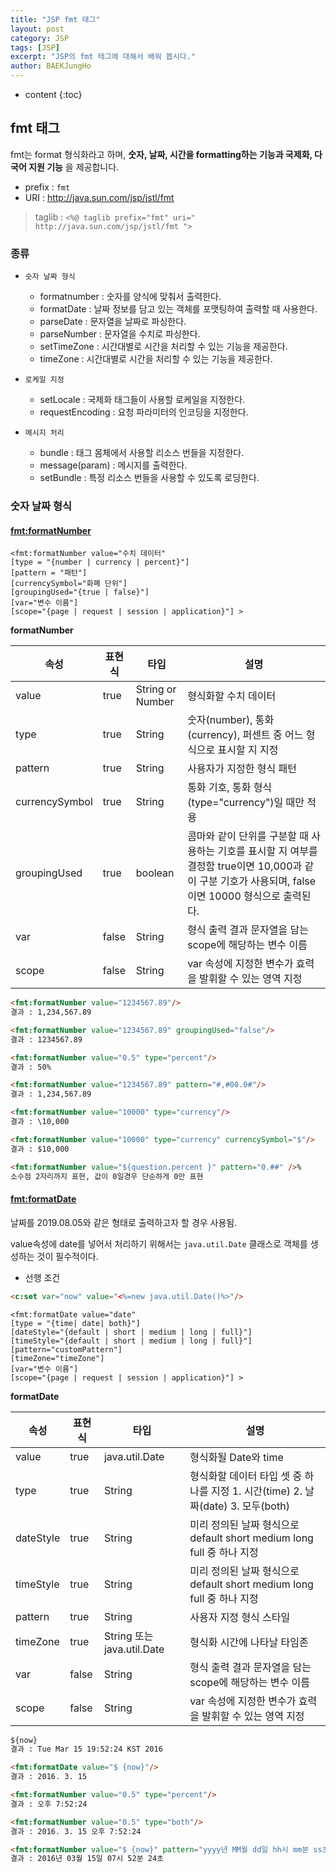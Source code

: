 ```yaml
---
title: "JSP fmt 태그"
layout: post
category: JSP
tags: [JSP]
excerpt: "JSP의 fmt 태그에 대해서 배워 봅시다."
author: BAEKJungHo
---
```


* content
{:toc}

## fmt 태그

  fmt는 format 형식화라고 하며, __숫자, 날짜, 시간을 formatting하는 기능과 국제화, 다국어 지원 기능__ 을 제공합니다.

  - prefix : `fmt`
  - URI : http://java.sun.com/jsp/jstl/fmt

  > taglib : `<%@ taglib prefix="fmt" uri=" http://java.sun.com/jsp/jstl/fmt ">`

### 종류

  - `숫자 날짜 형식`
    - formatnumber : 숫자를 양식에 맞춰서 출력한다.
    - formatDate : 날짜 정보를 담고 있는 객체를 포맷팅하여 출력할 때 사용한다.
    - parseDate : 문자열을 날짜로 파싱한다.
    - parseNumber : 문자열을 수치로 파싱한다.
    - setTimeZone : 시간대별로 시간을 처리할 수 있는 기능을 제공한다.
    - timeZone : 시간대별로 시간을 처리할 수 있는 기능을 제공한다.

  - `로케일 지정`
    - setLocale : 국제화 태그들이 사용할 로케일을 지정한다.
    - requestEncoding : 요청 파라미터의 인코딩을 지정한다.

  - `메시지 처리`
    - bundle : 태그 몸체에서 사용할 리소스 번들을 지정한다.
    - message(param) : 메시지를 출력한다.
    - setBundle : 특정 리소스 번들을 사용할 수 있도록 로딩한다.

### 숫자 날짜 형식

#### <fmt:formatNumber>

  ```
<fmt:formatNumber value="수치 데이터"
[type = "{number | currency | percent}"]
[pattern = "패턴"]
[currencySymbol="화폐 단위"]
[groupingUsed="{true | false}"]
[var="변수 이름"]
[scope="{page | request | session | application}"] >
  ```

  **formatNumber**  

  |속성    |표현식|타입|설명|
  |--------|------|----|----|
  |value|  true|String or Number|형식화할 수치 데이터|
  |type|  true|String| 숫자(number), 통화(currency), 퍼센트 중 어느 형식으로 표시할 지 지정|
  |pattern|  true|String| 사용자가 지정한 형식 패턴|
  |currencySymbol|  true|String|  통화 기호, 통화 형식(type="currency")일 때만 적용|
  |groupingUsed|  true|boolean|	 콤마와 같이 단위를 구분할 때 사용하는 기호를 표시할 지 여부를 결정함 true이면 10,000과 같이 구분 기호가 사용되며, false이면 10000 형식으로 출력된다.|
  |var|  false|String| 형식 출력 결과 문자열을 담는 scope에 해당하는 변수 이름|
  |scope|  false|String|  var 속성에 지정한 변수가 효력을 발휘할 수 있는 영역 지정|


  ```html
  <fmt:formatNumber value="1234567.89"/>
  결과 : 1,234,567.89
  ```

  ```html
  <fmt:formatNumber value="1234567.89" groupingUsed="false"/>
  결과 : 1234567.89
  ```

  ```html
  <fmt:formatNumber value="0.5" type="percent"/>
  결과 : 50%
  ```

  ```html
  <fmt:formatNumber value="1234567.89" pattern="#,#00.0#"/>
  결과 : 1,234,567.89
  ```

  ```html
  <fmt:formatNumber value="10000" type="currency"/>
  결과 : \10,000
  ```

  ```html
  <fmt:formatNumber value="10000" type="currency" currencySymbol="$"/>
  결과 : $10,000
  ```

  ```html
  <fmt:formatNumber value="${question.percent }" pattern="0.##" />%
  소수점 2자리까지 표현, 값이 0일경우 단순하게 0만 표현
  ```

#### <fmt:formatDate>

  날짜를 2019.08.05와 같은 형태로 출력하고자 할 경우 사용됨.

  value속성에 date를 넣어서 처리하기 위해서는 `java.util.Date` 클래스로 객체를 생성하는 것이 필수적이다.

  - 선행 조건

  ```html
  <c:set var="now" value="<%=new java.util.Date()%>"/>
  ```

  ```
<fmt:formatDate value="date"
[type = "{time| date| both}"]
[dateStyle="{default | short | medium | long | full}"]
[timeStyle="{default | short | medium | long | full}"]
[pattern="customPattern"]
[timeZone="timeZone"]
[var="변수 이름"]
[scope="{page | request | session | application}"] >
  ```

  **formatDate**  

  |속성    |표현식|타입|설명|
  |--------|------|----|----|
  |value|  true| java.util.Date|형식화될 Date와 time|
  |type|  true|String| 형식화할 데이터 타입 셋 중 하나를 지정 1. 시간(time)  2. 날짜(date)  3. 모두(both)|
  |dateStyle|  true|String| 미리 정의된 날짜 형식으로 default  short  medium  long  full 중 하나 지정|
  |timeStyle|  true|String|  미리 정의된 날짜 형식으로 default  short  medium  long  full 중 하나 지정|
  |pattern|  true|String|	 사용자 지정 형식 스타일|
  |timeZone| true|String 또는 java.util.Date| 형식화 시간에 나타날 타임존|
  |var|  false|String| 형식 출력 결과 문자열을 담는 scope에 해당하는 변수 이름|
  |scope|  false|String|  var 속성에 지정한 변수가 효력을 발휘할 수 있는 영역 지정|


  ```html
  ${now}
  결과 : Tue Mar 15 19:52:24 KST 2016
  ```

  ```html
  <fmt:formatDate value="$ {now}"/>
  결과 : 2016. 3. 15
  ```

  ```html
  <fmt:formatNumber value="0.5" type="percent"/>
  결과 : 오후 7:52:24
  ```

  ```html
  <fmt:formatNumber value="0.5" type="both"/>
  결과 : 2016. 3. 15 오후 7:52:24
  ```

  ```html
  <fmt:formatNumber value="$ {now}" pattern="yyyy년 MM월 dd일 hh시 mm분 ss초"/>
  결과 : 2016년 03월 15일 07시 52분 24초
  ```

